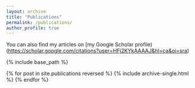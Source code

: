 ```yaml
---
layout: archive
title: "Publications"
permalink: /publications/
author_profile: true
---
```


 You can also find my articles on [my Google Scholar profile)(https://scholar.google.com/citations?user=HFj2KYkAAAAJ&hl=ca&oi=sra)

{% include base_path %}

{% for post in site.publications reversed %}
  {% include archive-single.html %}
{% endfor %}
